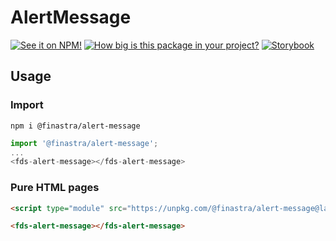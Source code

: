 # AlertMessage

[![See it on NPM!](https://img.shields.io/npm/v/@finastra/alert-message?style=for-the-badge)](https://www.npmjs.com/package/@finastra/alert-message)
[![How big is this package in your project?](https://img.shields.io/bundlephobia/minzip/@finastra/alert-message?style=for-the-badge)](https://bundlephobia.com/result?p=@finastra/alert-message')
[![Storybook](https://shields.io/badge/-Play%20with%20this%20web%20component-2a0481?logo=storybook&style=for-the-badge)](https://finastra.github.io/finastra-design-system/?path=/story/components-alert-message--default)

## Usage

### Import

```
npm i @finastra/alert-message
```

```ts
import '@finastra/alert-message';
...
<fds-alert-message></fds-alert-message>
```

### Pure HTML pages

```html
<script type="module" src="https://unpkg.com/@finastra/alert-message@latest/dist/src/alert-message.js?module"></script>

<fds-alert-message></fds-alert-message>
```
